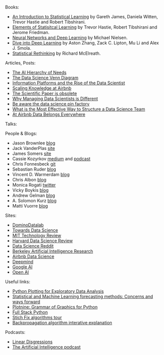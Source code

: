Books:
- [An Introduction to Statistical Learning](http://faculty.marshall.usc.edu/gareth-james/ISL/) by Gareth James, Daniela Witten, Trevor Hastie and Robert Tibshirani.
- [Elements of Statisitcal Learning](https://web.stanford.edu/~hastie/ElemStatLearn/) by Trevor Hastie, Robert Tibshirani and Jerome Friedman.
- [Neural Networks and Deep Learning](http://neuralnetworksanddeeplearning.com/) by Michael Nielsen.
- [Dive into Deep Learning](http://d2l.ai/index.html) by Aston Zhang, Zack C. Lipton, Mu Li and Alex J. Smola.
- [Statistical Rethinking](https://xcelab.net/rm/statistical-rethinking/) by Richard McElreath.

Articles, Posts:
- [The AI Hierarchy of Needs](https://hackernoon.com/the-ai-hierarchy-of-needs-18f111fcc007)
- [The Data Science Venn Diagram](http://drewconway.com/zia/2013/3/26/the-data-science-venn-diagram)
- [Information Platforms and the Rise of the Data Scientist](https://lintool.github.io/UMD-courses/bigdata-2015-Spring/content/Hammerbacher_2009.pdf)
- [Scaling Knowledge at Airbnb](https://medium.com/airbnb-engineering/scaling-knowledge-at-airbnb-875d73eff091)
- [The Scientific Paper is obsolete](https://www.theatlantic.com/science/archive/2018/04/the-scientific-paper-is-obsolete/556676/)
- [Why Managing Data Scientists is Different](http://sloanreview.mit.edu/article/why-managing-data-scientists-is-different/)
- [Be aware the data science pin factory](https://multithreaded.stitchfix.com/blog/2019/03/11/FullStackDS-Generalists/)
- [What is the Most Effective Way to Structure a Data Science Team](https://towardsdatascience.com/what-is-the-most-effective-way-to-structure-a-data-science-team-498041b88dae)
- [At Airbnb Data Belongs Everywhere](https://medium.com/airbnb-engineering/at-airbnb-data-science-belongs-everywhere-917250c6beba)

Talks:

People & Blogs:
- Jason Brownlee [blog](https://machinelearningmastery.com/blog/)
- Jack VanderPlas [site](http://vanderplas.com/)
- James Somers [site](https://jsomers.net/)
- Cassie Kozyrkov [medium](https://medium.com/@kozyrkov) and [podcast](https://soundcloud.com/cassie-kozyrkov/sets)
- Chris Fonnesbeck [git](https://github.com/fonnesbeck)
- Sebastian Ruder [blog](https://ruder.io/)
- Vincent D. Warmerdam [blog](http://koaning.io/)
- Chris Albon [blog](https://chrisalbon.com/)
- Monica Rogati [twitter](https://twitter.com/mrogati)
- Vicky Boykis [blog](http://veekaybee.github.io/)
- Andrew Gelman [blog](https://statmodeling.stat.columbia.edu/)
- A. Solomon Kurz [blog](https://solomonkurz.netlify.com/post/)
- Matti Vuorre [blog](https://vuorre.netlify.com/)

Sites:
- [DominoDatalab](https://blog.dominodatalab.com/)
- [Towards Data Science](https://towardsdatascience.com/)
- [MIT Technology Review](https://www.technologyreview.com/)
- [Harvard Data Science Review](https://hdsr.mitpress.mit.edu/)
- [Data Science Reddit](https://www.reddit.com/r/datascience/)
- [Berkeley Artificial Intelligence Research](https://bair.berkeley.edu/blog/)
- [Airbnb Data Science](https://medium.com/airbnb-engineering/tagged/data-science)
- [Deepmind](https://deepmind.com/blog)
- [Google AI](https://blog.google/technology/ai/)
- [Open AI](https://openai.com/blog/)

Useful links:
- [Python Plotting for Exploratory Data Analysis](https://pythonplot.com/)
- [Statistical and Machine Learning forecasting methods: Concerns and ways forward](https://journals.plos.org/plosone/article?id=10.1371/journal.pone.0194889)
- [Plotnine: Grammar of Graphics for Python](https://www.datascienceworkshops.com/blog/plotnine-grammar-of-graphics-for-python/)
- [Full Stack Python](https://www.fullstackpython.com/)
- [Stich Fix algorithms tour](https://algorithms-tour.stitchfix.com/)
- [Backpropagation algorithm interative explanation](https://google-developers.appspot.com/machine-learning/crash-course/backprop-scroll/)

Podcasts:
- [Linear Disgressions](http://lineardigressions.com/)
- [The Artificial Intelligence podcast](https://www.youtube.com/playlist?list=PLrAXtmErZgOdP_8GztsuKi9nrraNbKKp4)
